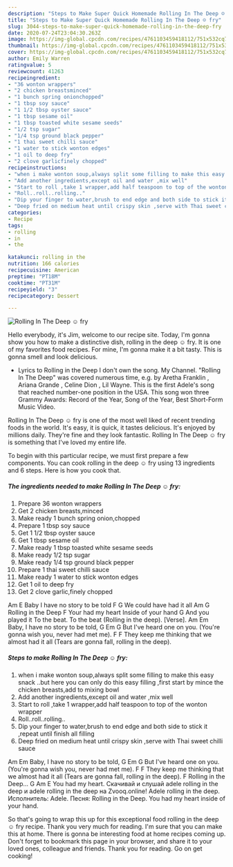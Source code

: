 ```yaml
---
description: "Steps to Make Super Quick Homemade Rolling In The Deep ☺ fry"
title: "Steps to Make Super Quick Homemade Rolling In The Deep ☺ fry"
slug: 3044-steps-to-make-super-quick-homemade-rolling-in-the-deep-fry
date: 2020-07-24T23:04:30.263Z
image: https://img-global.cpcdn.com/recipes/4761103459418112/751x532cq70/rolling-in-the-deep-☺-fry-recipe-main-photo.jpg
thumbnail: https://img-global.cpcdn.com/recipes/4761103459418112/751x532cq70/rolling-in-the-deep-☺-fry-recipe-main-photo.jpg
cover: https://img-global.cpcdn.com/recipes/4761103459418112/751x532cq70/rolling-in-the-deep-☺-fry-recipe-main-photo.jpg
author: Emily Warren
ratingvalue: 5
reviewcount: 41263
recipeingredient:
- "36 wonton wrappers"
- "2 chicken breastsminced"
- "1 bunch spring onionchopped"
- "1 tbsp soy sauce"
- "1 1/2 tbsp oyster sauce"
- "1 tbsp sesame oil"
- "1 tbsp toasted white sesame seeds"
- "1/2 tsp sugar"
- "1/4 tsp ground black pepper"
- "1 thai sweet chilli sauce"
- "1 water to stick wonton edges"
- "1 oil to deep fry"
- "2 clove garlicfinely chopped"
recipeinstructions:
- "when i make wonton soup,always split some filling to make this easy snack ..but here you can only do this easy filling  ,first start by mince the chicken breasts,add to mixing bowl"
- "Add another ingredients,except oil and water ,mix well"
- "Start to roll ,take 1 wrapper,add half teaspoon to top of the wonton wrapper"
- "Roll..roll..rolling.."
- "Dip your finger to water,brush to end edge and both side to stick it ,repeat until finish all filling"
- "Deep fried on medium heat until crispy skin ,serve with Thai sweet chilli sauce"
categories:
- Recipe
tags:
- rolling
- in
- the

katakunci: rolling in the 
nutrition: 166 calories
recipecuisine: American
preptime: "PT18M"
cooktime: "PT31M"
recipeyield: "3"
recipecategory: Dessert

---
```



![Rolling In The Deep ☺ fry](https://img-global.cpcdn.com/recipes/4761103459418112/751x532cq70/rolling-in-the-deep-☺-fry-recipe-main-photo.jpg)

Hello everybody, it's Jim, welcome to our recipe site. Today, I'm gonna show you how to make a distinctive dish, rolling in the deep ☺ fry. It is one of my favorites food recipes. For mine, I'm gonna make it a bit tasty. This is gonna smell and look delicious.

- Lyrics to Rolling in the Deep I don&#39;t own the song. My Channel. &#34;Rolling In The Deep&#34; was covered numerous time, e.g. by Aretha Franklin , Ariana Grande , Celine Dion , Lil Wayne. This is the first Adele&#39;s song that reached number-one position in the USA. This song won three Grammy Awards: Record of the Year, Song of the Year, Best Short-Form Music Video.

Rolling In The Deep ☺ fry is one of the most well liked of recent trending foods in the world. It's easy, it is quick, it tastes delicious. It's enjoyed by millions daily. They're fine and they look fantastic. Rolling In The Deep ☺ fry is something that I've loved my entire life.


To begin with this particular recipe, we must first prepare a few components. You can cook rolling in the deep ☺ fry using 13 ingredients and 6 steps. Here is how you cook that.

<!--inarticleads1-->

##### The ingredients needed to make Rolling In The Deep ☺ fry:

1. Prepare 36 wonton wrappers
1. Get 2 chicken breasts,minced
1. Make ready 1 bunch spring onion,chopped
1. Prepare 1 tbsp soy sauce
1. Get 1 1/2 tbsp oyster sauce
1. Get 1 tbsp sesame oil
1. Make ready 1 tbsp toasted white sesame seeds
1. Make ready 1/2 tsp sugar
1. Make ready 1/4 tsp ground black pepper
1. Prepare 1 thai sweet chilli sauce
1. Make ready 1 water to stick wonton edges
1. Get 1 oil to deep fry
1. Get 2 clove garlic,finely chopped


Am E Baby I have no story to be told F G We could have had it all Am G Rolling in the Deep F Your had my heart Inside of your hand G And you played it To the beat. To the beat (Rolling in the deep). [Verse]. Am Em Baby, I have no story to be told, G Em G But I&#39;ve heard one on you. (You&#39;re gonna wish you, never had met me). F F They keep me thinking that we almost had it all (Tears are gonna fall, rolling in the deep). 

<!--inarticleads2-->

##### Steps to make Rolling In The Deep ☺ fry:

1. when i make wonton soup,always split some filling to make this easy snack ..but here you can only do this easy filling  ,first start by mince the chicken breasts,add to mixing bowl
1. Add another ingredients,except oil and water ,mix well
1. Start to roll ,take 1 wrapper,add half teaspoon to top of the wonton wrapper
1. Roll..roll..rolling..
1. Dip your finger to water,brush to end edge and both side to stick it ,repeat until finish all filling
1. Deep fried on medium heat until crispy skin ,serve with Thai sweet chilli sauce


Am Em Baby, I have no story to be told, G Em G But I&#39;ve heard one on you. (You&#39;re gonna wish you, never had met me). F F They keep me thinking that we almost had it all (Tears are gonna fall, rolling in the deep). F Rolling in the Deep… G Am E You had my heart. Скачивай и слушай adele rolling in the deep и adele rolling in the deep на Zvooq.online! Adele rolling in the deep. Исполнитель: Adele. Песня: Rolling in the Deep. You had my heart inside of your hand. 

So that's going to wrap this up for this exceptional food rolling in the deep ☺ fry recipe. Thank you very much for reading. I'm sure that you can make this at home. There is gonna be interesting food at home recipes coming up. Don't forget to bookmark this page in your browser, and share it to your loved ones, colleague and friends. Thank you for reading. Go on get cooking!
